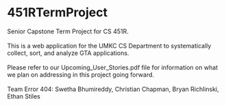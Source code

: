 # 451RTermProject

Senior Capstone Term Project for CS 451R.
<br><br>
This is a web application for the UMKC CS Department to systematically collect, sort, and analyze GTA applications.
<br><br>
Please refer to our Upcoming_User_Stories.pdf file for information on what we plan on addressing in this project going forward.
<br><br>
Team Error 404: Swetha Bhumireddy, Christian Chapman, Bryan Richlinski, Ethan Stiles
<br>
